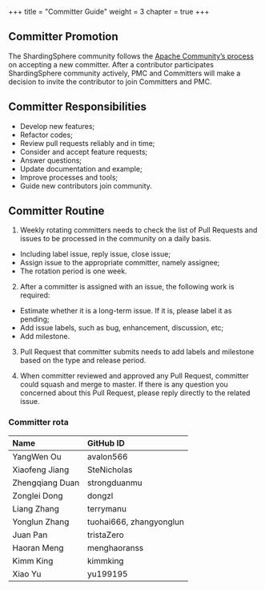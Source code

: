 +++
title = "Committer Guide"
weight = 3
chapter = true
+++

## Committer Promotion

The ShardingSphere community follows the [Apache Community’s process](http://community.apache.org/newcommitter.html) on accepting a new committer.
After a contributor participates ShardingSphere community actively, PMC and Committers will make a decision to invite the contributor to join Committers and PMC.

## Committer Responsibilities

 - Develop new features;
 - Refactor codes;
 - Review pull requests reliably and in time;
 - Consider and accept feature requests;
 - Answer questions;
 - Update documentation and example;
 - Improve processes and tools;
 - Guide new contributors join community.


##  Committer Routine

1. Weekly rotating committers needs to check the list of Pull Requests and issues to be processed in the community on a daily basis.

 - Including label issue, reply issue, close issue;
 - Assign issue to the appropriate committer, namely assignee;
 - The rotation period is one week. 
 
2. After a committer is assigned with an issue, the following work is required:

 - Estimate whether it is a long-term issue. If it is, please label it as pending;
 - Add issue labels, such as bug, enhancement, discussion, etc;
 - Add milestone.
 
3. Pull Request that committer submits needs to add labels and milestone based on the type and release period.

4. When committer reviewed and approved any Pull Request, committer could squash and merge to master. If there is any question you concerned about this Pull Request, please reply directly to the related issue.

### Committer rota

| Name                | GitHub ID               |
| :------------------ | :---------------------- |
| YangWen Ou          | avalon566               |
| Xiaofeng Jiang      | SteNicholas             |
| Zhengqiang Duan     | strongduanmu            |
| Zonglei Dong        | dongzl                  |
| Liang Zhang         | terrymanu               |
| Yonglun Zhang       | tuohai666, zhangyonglun |
| Juan Pan            | tristaZero              |
| Haoran Meng         | menghaoranss            |
| Kimm King           | kimmking                |
| Xiao Yu             | yu199195                |
